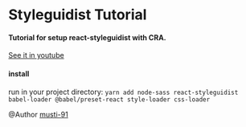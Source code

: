 # Styleguidist Tutorial

#### Tutorial for setup react-styleguidist with CRA.

[See it in youtube](https://youtu.be/dSpBh4e_5BI)

#### install

run in your project directory:
`yarn add node-sass react-styleguidist babel-loader @babel/preset-react style-loader css-loader`

@Author [musti-91](https://github.com/musti-91)
